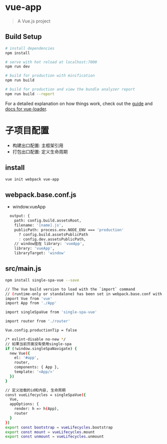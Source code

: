 # vue-app

> A Vue.js project

## Build Setup

``` bash
# install dependencies
npm install

# serve with hot reload at localhost:7000
npm run dev

# build for production with minification
npm run build

# build for production and view the bundle analyzer report
npm run build --report
```

For a detailed explanation on how things work, check out the [guide](http://vuejs-templates.github.io/webpack/) and [docs for vue-loader](http://vuejs.github.io/vue-loader).

# 子项目配置
- 构建出口配置: 主框架引用
- 打包出口配置: 定义生命周期

## install
``` bash
vue init webpack vue-app
```

## webpack.base.conf.js
- window.vueApp

``` bash
  output: {
    path: config.build.assetsRoot,
    filename: '[name].js',
    publicPath: process.env.NODE_ENV === 'production'
      ? config.build.assetsPublicPath
      : config.dev.assetsPublicPath,
    // window挂在 library: 'vueApp',
    library: 'vueApp',
    libraryTarget: 'window'
```

## src/main.js

``` bash
npm install single-spa-vue --save

// The Vue build version to load with the `import` command
// (runtime-only or standalone) has been set in webpack.base.conf with an alias.
import Vue from 'vue'
import App from './App'

import singleSpaVue from 'single-spa-vue'

import router from './router'

Vue.config.productionTip = false

/* eslint-disable no-new */
// 如果当前页面没有使用single-spa
if (!window.singleSpaNavigate) {
  new Vue({
    el: '#app',
    router,
    components: { App },
    template: '<App/>'
  })
}

// 定义挂载的id和内容, 生命周期
const vueLifecycles = singleSpaVue({
  Vue,
  appOptions: {
    render: h => h(App),
    router
  }
})
export const bootstrap = vueLifecycles.bootstrap
export const mount = vueLifecycles.mount
export const unmount = vueLifecycles.unmount
```